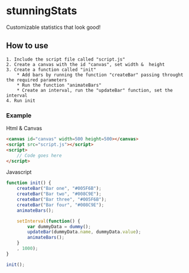 # stunningStats
Customizable statistics that look good!

## How to use
	1. Include the script file called "script.js"
	2. Create a canvas with the id "canvas", set width &  height
	3. Create a function called "init"
		* Add bars by running the function "createBar" passing throught the required parameters
		* Run the function "animateBars"
		* Create an interval, run the "updateBar" function, set the interval
	4. Run init

### Example
Html & Canvas
```html
<canvas id="canvas" width=500 height=500></canvas>
<script src="script.js"></script>
<script>
	// Code goes here
</script>
```

Javascript
```javascript
function init() {
	createBar("Bar one", "#005F6B");
	createBar("Bar two", "#008C9E");
	createBar("Bar three", "#005F6B");
	createBar("Bar four", "#008C9E");
	animateBars();

	setInterval(function() {
		var dummyData = dummy();
		updateBar(dummyData.name, dummyData.value);
		animateBars();
	}
	, 1000);
}

init();
```
